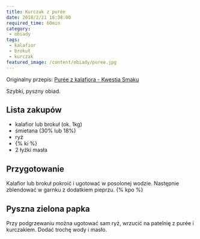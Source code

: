 ```yaml
---
title: Kurczak z purée
date: 2018/2/21 18:38:00
required_time: 60min
category: 
 - obiady
tags:
 - kalafior
 - brokuł
 - kurczak
featured_image: /content/obiady/puree.jpg
---
```


Originalny przepis: [Purée z kalafiora - Kwestia Smaku](https://www.kwestiasmaku.com/zielony_srodek/kalafior/puree_z_kalafiora/przepis.html)

Szybki, pyszny obiad.

<!-- more --> 

## Lista zakupów

 - kalafior lub brokuł (ok. 1kg)
 - śmietana (30% lub 18%)
 - ryż
 - {% ki %}
 - 2 łyżki masła
 
## Przygotowanie

Kalafior lub brokuł pokroić i ugotować w posolonej wodzie. 
Następnie zblendować w garnku z dodatkiem pieprzu.
{% kpo %}

## Pyszna zielona papka

Przy podgrzewaniu można ugotować sam ryż, wrzucić na patelnię z purée i kurczakiem. Dodać trochę wody i masło.
